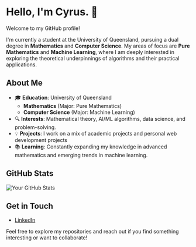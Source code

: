 # Hello, I'm Cyrus. 👋

Welcome to my GitHub profile!

I'm currently a student at the University of Queensland, pursuing a dual degree in **Mathematics** and **Computer Science**. My areas of focus are **Pure Mathematics** and **Machine Learning**, where I am deeply interested in exploring the theoretical underpinnings of algorithms and their practical applications.

## About Me

- 🎓 **Education**: University of Queensland  
  - **Mathematics** (Major: Pure Mathematics)
  - **Computer Science** (Major: Machine Learning)
- 🔍 **Interests**: Mathematical theory, AI/ML algorithms, data science, and problem-solving.
- 💡 **Projects**: I work on a mix of academic projects and personal web development projects
- 📚 **Learning**: Constantly expanding my knowledge in advanced mathematics and emerging trends in machine learning.

## GitHub Stats

![Your GitHub Stats](https://github-readme-stats.vercel.app/api?username=cyrus-f&show_icons=true&theme=radical)

## Get in Touch

- [LinkedIn](https://www.linkedin.com/in/cyrus-forudi)

Feel free to explore my repositories and reach out if you find something interesting or want to collaborate!

<!--
**cyrus-f/cyrus-f** is a ✨ _special_ ✨ repository because its `README.md` (this file) appears on your GitHub profile.

Here are some ideas to get you started:

- 🔭 I’m currently working on ...
- 🌱 I’m currently learning ...
- 👯 I’m looking to collaborate on ...
- 🤔 I’m looking for help with ...
- 💬 Ask me about ...
- 📫 How to reach me: ...
- 😄 Pronouns: ...
- ⚡ Fun fact: ...
-->
